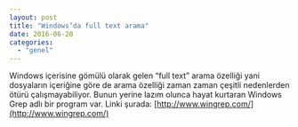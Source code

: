 ```yaml
---
layout: post
title: "Windows’da full text arama"
date: 2016-06-20
categories: 
  - "genel"
---
```


Windows içerisine gömülü olarak gelen “full text” arama özelliği yani dosyaların içeriğine göre de arama özelliği zaman zaman çeşitli nedenlerden ötürü çalışmayabiliyor. Bunun yerine lazım olunca hayat kurtaran Windows Grep adlı bir program var. Linki şurada: [http://www.wingrep.com/](http://www.wingrep.com/)
